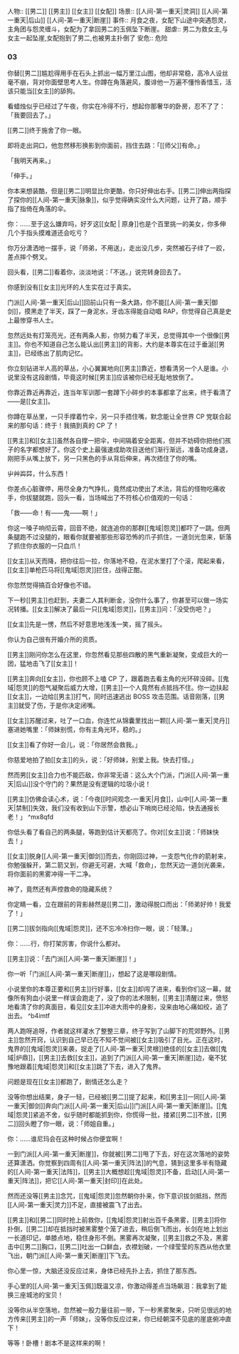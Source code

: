 人物:: [[男二]] [[男主]] [[女主]] [[女配]]
场景:: [[人间-第一重天|灵洞]] [[人间-第一重天|后山]] [[人间-第一重天|断崖]]
事件:: 月食之夜，女配下山途中突遇怨灵，主角团与怨灵缠斗，女配为了拿回男二的玉佩坠下断崖。
甜虐:: 男二为救女主,与女主一起坠崖,女配抱到了男二,也被男主扑倒了
安危:: 危险

### 03

你替[[男二]]尴尬得用手在石头上抓出一幅万里江山图，他却非常稳，高冷人设丝毫不崩，背对你面壁思考人生。你蹲在角落避风，腹诽他一万遍不懂怜香惜玉，活该只能当[[女主]]的舔狗。

看蜡烛似乎已经过了午夜，你实在冷得不行，想起你那奢华的卧房，忍不了了：「我要回去了。」

[[男二]]终于施舍了你一眼。

即将走出洞口，他忽然移形换影到你面前，挡住去路：「[[师父]]有命。」

「我明天再来。」

「伸手。」

你本来想装酷，但是[[男二]]明显比你更酷，你只好伸出右手。[[男二]]伸出两指探了探你的[[人间-第一重天|脉象]]，似乎觉得确实没什么大问题，让开了路，顺手指了指倚在角落的伞。

你：……至于这么嫌弃吗，好歹这[[女配 | 原身]]也是个百里挑一的美女，你多伸几个手指头摸难道还会吃亏？

你万分潇洒地一摆手，说「师弟，不用送」，走出没几步，突然被石子绊了一跤，差点摔个劈叉。

回头看，[[男二]]看着你，淡淡地说：「不送。」说完转身回去了。

你感到没有[[女主]]光环的人生实在过于真实。

门派[[人间-第一重天|后山]]回前山只有一条大路，你不能[[人间-第一重天|御剑]]，摸黑走了半天，踩了一身泥水，牙齿冻得能自动唱 RAP，你觉得自己真是史上最惨穿书人士。

忽然远处有灯笼亮光，还有两条人影，你努力看了半天，总觉得其中一个很像[[男主]]。你也不知道自己怎么能认出[[男主]]的背影，大约是本尊实在过于垂涎[[男主]]，已经练出了肌肉记忆。

你立刻钻进半人高的草丛，小心翼翼地向[[男主]]靠近，想看清另一个人是谁。小说里没有这段剧情，毕竟这时候[[男主]]应该被你已经无耻地放倒了。

你靠近靠近再靠近，连当年军训那一套蹲下小碎步的本事都拿了出来，终于看清了——是[[女主]]。

你蹲在草丛里，一只手撑着竹伞，另一只手捂住嘴，默念能让全世界 CP 党联合起来的那句话：终于！我搞到真的 CP 了！

[[男主]]和[[女主]]虽然各自撑一把伞，中间隔着安全距离，但并不妨碍你把他们孩子的名字都想好了。你这个史上最强速成助攻目送他们渐行渐远，准备功成身退，刚把手从嘴上放下，另一只黑色的手从背后伸来，再次捂住了你的嘴。

屮艸芔茻，什么东西！

你差点心脏骤停，用尽全身力气挣扎，竟然成功使出了术法，背后的怪物吃痛收手，你拔腿就跑，回头一看，当场喊出了不符核心价值观的一句话：

「救——命！有——鬼——啊！」

你这一嗓子响彻云霄，回音不绝，就连追你的那群[[鬼域|怨灵]]都吓了一跳。但两条腿跑不过没腿的，眼看你就要被那些形容恐怖的爪子抓住，一道剑光忽来，斩落了抓住你衣服的一只血爪！

[[女主]]从天而降，把你往后一拉，你落地不稳，在泥水里打了个滚，爬起来看，[[女主]]单枪匹马将[[鬼域|怨灵]]拦住，战得正酣。

你忽然觉得搞百合好像也不错。

下一秒[[男主]]也赶到，夫妻二人其利断金，没你什么事了，你甚至可以做一场实况转播。[[女主]]解决了最后一只[[鬼域|怨灵]]，[[男主]]问：「没受伤吧？」

[[女主]]先是一愣，然后不好意思地浅浅一笑，摇了摇头。

你认为自己很有开婚介所的资质。

[[男主]]刚问你怎么在这里，你忽然看见那些四散的黑气重新凝聚，变成巨大的一团，猛地击飞了[[女主]]！

[[男主]]奔向[[女主]]，你也顾不上嗑 CP 了，跟着跑去看主角的光环碎没碎。[[鬼域|怨灵]]的怨气凝聚后威力大增，[[男主]]一个人竟然有点抵挡不住。你一边扶起[[女主]]，一边给[[男主]]打气，同时迅速逃出 BOSS 攻击范围。话音刚落，[[男主]]就受了伤，于是你决定闭嘴。

[[女主]]苏醒过来，吐了一口血，你连忙从锦囊里找出一颗[[人间-第一重天|灵丹]]塞进她嘴里：「师妹别慌，你有主角光环，稳的。」

[[女主]]看了你好一会儿，说：「你居然会救我。」

你慈爱地拍了拍[[女主]]的头，说：「好师妹，别爱上我。快去打怪。」

然而男[[女主]]合力也不能匹敌，你非常无语：这么大个门派，门派[[人间-第一重天|后山]]没个守门的？果然是没有逻辑的垃圾小说！

[[男主]]仿佛会读心术，说：「今夜[[时间观念-一重天|月食]]，山中[[人间-第一重天|禁制]]失效，我们没有收到山下示警，想必山下哨岗已经沦陷，快去通报长老！」 ^mx8qfd

你低头看了看自己的两条腿，等跑到估计天都亮了。你对[[女主]]说：「师妹快去！」

[[女主]]脱身[[人间-第一重天|御剑]]而去，你刚回过神，一支怨气化作的箭射来，你勉强躲开，第二箭又到，你避无可避，大喊「救命」，忽然天边一道剑光袭来，将你面前的黑雾冲得一干二净。

神了，竟然还有声控救命的隐藏系统？

你定睛一看，立在跟前的背影赫然是[[男二]]，激动得脱口而出：「师弟好帅！我爱了！」

[[男二]]拔剑指向[[鬼域|怨灵]]，还不忘冷冷扫你一眼，说：「轻薄。」

你：……行，你打架厉害，你说什么都对。

[[男主]]说：「去门派[[人间-第一重天|断崖]]！」

你一听「门派[[人间-第一重天|断崖]]」，想起了这是哪段剧情。

小说里你的本尊正要和[[男主]]行好事，[[女主]]却闯了进来，看到你们这一幕，就像所有狗血小说里一样误会跑走了，没了你的法术限制，[[男主]]清醒过来，愤怒地看清了你的真面目，看见[[女主]]冲进大雨中的身影，没来由地心痛如绞，追了出去。 ^b4imtf

两人跑呀追呀，作者就这样灌水了整整三章，终于写到了山脚下的荒郊野外。[[男主]]忽然开窍，认识到自己早已在不知不觉间被[[女主]]吸引了目光。正在这时，鬼界的[[鬼域|怨灵]]来袭，捉走了[[人间-第一重天|灵根]]绝佳的[[女主]]去做[[鬼域|炉鼎]]，[[男主]]去救[[女主]]，追到了门派[[人间-第一重天|断崖]]边，毫不犹豫地跟着[[鬼域|怨灵]]和[[女主]]跳了下去，进入了鬼界。

问题是现在[[女主]]都跑了，剧情还怎么走？

没等你想出结果，身子一轻，已经被[[男二]]提了起来，和[[男主]]一同[[人间-第一重天|御剑]]奔向门派[[人间-第一重天|后山]]门派[[人间-第一重天|断崖]]。[[鬼域|怨灵]]紧追不舍，似乎随时都能抓到你，你慌得一批，搂紧[[男二]]不放，[[男二]]回头瞪了你一眼，说：「师姐自重。」

你：……谁尼玛会在这种时候占你便宜啊！

一到门派[[人间-第一重天|断崖]]，你就被[[男二]]甩了下去，好在这次落地的姿势还算潇洒。你觉察到四周有[[人间-第一重天|阵法]]的气息，猜到这里多半有隐藏的[[人间-第一重天|法阵]]，[[男主]]大概想趁[[鬼域|怨灵]]不备，启动[[人间-第一重天|阵法]]，把它[[人间-第一重天|封印]]在此处。

然而还没等[[男主]]念咒，[[鬼域|怨灵]]忽然朝你扑来，你下意识拔剑抵挡，然而[[人间-第一重天|灵力]]不足，直接被震飞了出去。

[[男主]]和[[男二]]同时抢上前救你，[[鬼域|怨灵]]射出百千条黑雾，[[男主]]将你扑倒，[[男二]]却在抵挡时被黑雾整个笼了进去，稍后倒飞而出，长剑在地上划出一长道印记，单膝点地，稳住身形不倒。黑雾再次凝聚，[[男主]]救之不及，黑雾击中[[男二]]胸口，[[男二]]吐出一口鲜血，衣襟划破，一个绿莹莹的东西从他衣里飞出，朝门派[[人间-第一重天|断崖]]下飞去。

你心里一惊，大脑还没反应过来，身体已经先扑上去，抓住了那东西。

手心里的[[人间-第一重天|玉佩]]既温又凉，你激动得差点当场飙泪：我拿到了能换三座城池的宝贝！

没等你从半空落地，忽然被一股力量往前一带，下一秒黑雾聚来，只听见很远的地方传来[[男主]]的一声「师妹」，没等你反应过来，你已经朝深不见底的崖底俯冲直下！

等等！卧槽！剧本不是这样来的啊！
